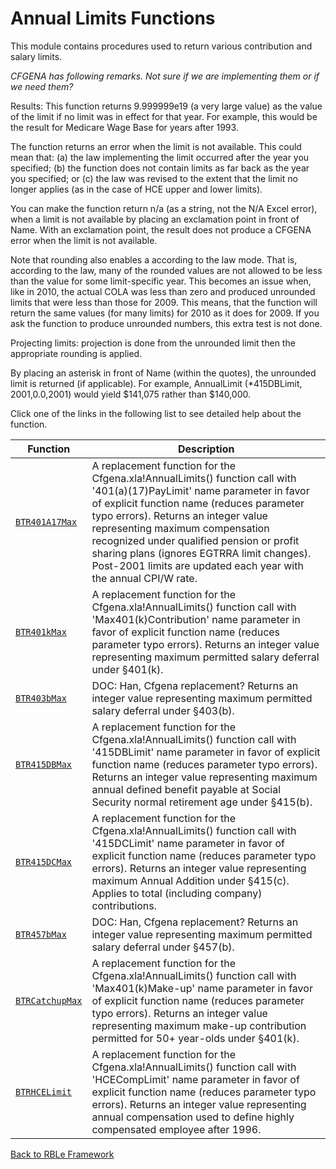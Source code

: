 # Annual Limits Functions

This module contains procedures used to return various contribution and salary limits.

*CFGENA has following remarks. Not sure if we are implementing them or if we need them?*

Results: This function returns 9.999999e19 (a very large value) as the value of the limit if no limit was in effect for that year. For example, this would be the result for Medicare Wage Base for years after 1993.

The function returns an error when the limit is not available. This could mean that: (a) the law implementing the limit occurred after the year you specified; (b) the function does not contain limits as far back as the year you specified; or (c) the law was revised to the extent that the limit no longer applies (as in the case of HCE upper and lower limits).

You can make the function return n/a (as a string, not the N/A Excel error), when a limit is not available by placing an exclamation point in front of Name. With an exclamation point, the result does not produce a CFGENA error when the limit is not available.

Note that rounding also enables a according to the law mode. That is, according to the law, many of the rounded values are not allowed to be less than the value for some limit-specific year. This becomes an issue when, like in 2010, the actual COLA was less than zero and produced unrounded limits that were less than those for 2009. This means, that the function will return the same values (for many limits) for 2010 as it does for 2009. If you ask the function to produce unrounded numbers, this extra test is not done.

Projecting limits: projection is done from the unrounded limit then the appropriate rounding is applied.

By placing an asterisk in front of Name (within the quotes), the unrounded limit is returned (if applicable). For example, AnnualLimit (*415DBLimit, 2001,0.0,2001) would yield $141,075 rather than $140,000.

Click one of the links in the following list to see detailed help about the function.

Function | Description
---|---
[`BTR401A17Max`](BTR401A17Max.md) | A replacement function for the Cfgena.xla!AnnualLimits() function call with '401(a)(17)PayLimit' name parameter in favor of explicit function name (reduces parameter typo errors).  Returns an integer value representing maximum compensation recognized under qualified pension or profit sharing plans (ignores EGTRRA limit changes). Post-2001 limits are updated each year with the annual CPI/W rate.
[`BTR401kMax`](BTR401kMax.md) | A replacement function for the Cfgena.xla!AnnualLimits() function call with 'Max401(k)Contribution' name parameter in favor of explicit function name (reduces parameter typo errors).  Returns an integer value representing maximum permitted salary deferral under §401(k).
[`BTR403bMax`](BTR403bMax.md) | DOC: Han, Cfgena replacement?  Returns an integer value representing maximum permitted salary deferral under §403(b).
[`BTR415DBMax`](BTR415DBMax.md) | A replacement function for the Cfgena.xla!AnnualLimits() function call with '415DBLimit' name parameter in favor of explicit function name (reduces parameter typo errors).  Returns an integer value representing maximum annual defined benefit payable at Social Security normal retirement age under §415(b).
[`BTR415DCMax`](BTR415DCMax.md) | A replacement function for the Cfgena.xla!AnnualLimits() function call with '415DCLimit' name parameter in favor of explicit function name (reduces parameter typo errors).  Returns an integer value representing maximum Annual Addition under §415(c). Applies to total (including company) contributions.
[`BTR457bMax`](BTR457bMax.md) | DOC: Han, Cfgena replacement?  Returns an integer value representing maximum permitted salary deferral under §457(b).
[`BTRCatchupMax`](BTRCatchupMax.md) | A replacement function for the Cfgena.xla!AnnualLimits() function call with 'Max401(k)Make-up' name parameter in favor of explicit function name (reduces parameter typo errors).  Returns an integer value representing maximum make-up contribution permitted for 50+ year-olds under §401(k).
[`BTRHCELimit`](BTRHCELimit.md) | A replacement function for the Cfgena.xla!AnnualLimits() function call with 'HCECompLimit' name parameter in favor of explicit function name (reduces parameter typo errors).  Returns an integer value representing annual compensation used to define highly compensated employee after 1996.


[Back to RBLe Framework](/RBLe/Readme.md)